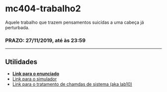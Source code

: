 # mc404-trabalho2

Aquele trabalho que trazem pensamentos suicídas a uma cabeça já perturbada.

### PRAZO: 27/11/2019, até às 23:59

---

## Utilidades

- [**Link para o enunciado**](https://www.ic.unicamp.br/~edson/disciplinas/mc404/2019-2s/ab/index.html)
- [Link para o simulador](https://www.ic.unicamp.br/~edson/disciplinas/mc404/2019-2s/ab/index.html)
- [Link para o tratamento de chamdas de sistema (aka lab10)](https://www.ic.unicamp.br/~edson/disciplinas/mc404/2019-2s/ab/labs/lab10/lab10.html)
